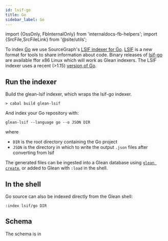 ```yaml
---
id: lsif-go
title: Go
sidebar_label: Go
---
```


import {OssOnly, FbInternalOnly} from 'internaldocs-fb-helpers';
import {SrcFile,SrcFileLink} from '@site/utils';

To index [Go](https://go.dev/) we use SourceGraph's [LSIF indexer for Go](https://github.com/sourcegraph/lsif-go). [LSIF](https://lsif.dev) is a new format for tools to share information about code. Binary releases of [lsif-go](https://github.com/sourcegraph/lsif-go/releases) are available ffor x86 Linux which will work as Glean indexers. The LSIF indexer uses a recent (>1.15) [version of Go](https://go.dev/dl/).

## Run the indexer

Build the glean-lsif indexer, which wraps the lsif-go indexer.

```
> cabal build glean-lsif
```

And index your Go repository with:
```
glean-lsif --language go --o JSON DIR
```

where

* `DIR` is the root directory containing the Go project
* `JSON` is the directory in which to write the output `.json` files after converting from lsif

The generated files can be ingested into a Glean database using [`glean create`](../cli.md#glean-create), or added to Glean with `:load` in the shell.

## In the shell

Go source can also be indexed directly from the Glean shell:

```
:index lsif/go DIR
```

## Schema

The schema is in <SrcFile file="glean/schema/source/lsif.angle" />
